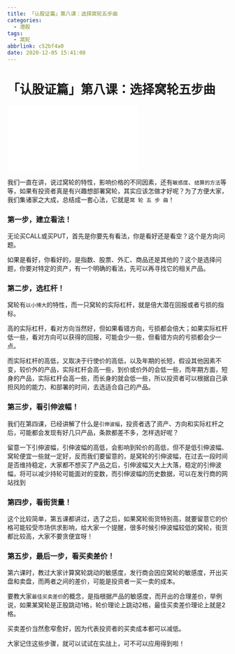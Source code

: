 ```yaml
---
title: 「认股证篇」第八课：选择窝轮五步曲
categories:
  - 港股
tags:
  - 窝轮
abbrlink: c52bf4a0
date: 2020-12-05 15:41:08
---
```


# 「认股证篇」第八课：选择窝轮五步曲

<div class="bilibili">
    <iframe src="//player.bilibili.com/player.html?aid=798090731&bvid=BV1iy4y1S7AK&cid=263131453&page=1" scrolling="no" border="0" frameborder="no" framespacing="0" allowfullscreen="true"> </iframe>
</div>

我们一直在讲，说过窝轮的特性，影响价格的不同因素，还有`敏感度`、`结算的方法`等等，如果有投资者真是有兴趣想部署窝轮，其实应该怎做才好呢？为了方便大家，我们集诸家之大成，总结成一套心法，它就是`窝 轮 五 步 曲`！

### 第一步，建立看法！

无论买CALL或买PUT，首先是你要先有看法，你是看好还是看空？这个是方向问题。

如果是看好，你看好的，是指数、股票、外汇、商品还是其他的？这个是选择问题，你要对特定的资产，有一个明确的看法，先可以再寻找它的相关产品。

### 第二步，选杠杆！

窝轮有`以小博大`的特性，而一只窝轮的实际杠杆，就是倍大潜在回报或者亏损的指标。

高的实际杠杆，看对方向当然好，但如果看错方向，亏损都会倍大；如果实际杠杆低一些，看对方向可以获得的回报，可能会少一些，但看错方向的亏损都会少一点。

而实际杠杆的高低，又取决于行使价的高低，以及年期的长短，假设其他因素不变，较价外的产品，实际杠杆会高一些，到价或价外的会低一些，而年期方面，短身的产品，实际杠杆会高一些，而长身的就会低一些，所以投资者可以根据自己承担风险的能力、和部署的时间，去选适合自己的产品。

### 第三步，看引伸波幅！

我们在第四课，已经讲解了什么是`引伸波幅`，投资者选了资产、方向和实际杠杆之后，可能都会发现有好几只产品，条款都差不多，怎样选好呢？

留意一下引伸波幅，引伸波幅的高低，会影响到轮价的高低，但不是低引伸波幅、窝轮便宜一些就一定好，反而我们要留意的，是窝轮的引伸波幅，在过去一段时间是否维持稳定，大家都不想买了产品之后，引伸波幅又大上大落，稳定的引伸波幅，将可以减少持轮可能面对的变数，而引伸波幅的历史数据，可以在发行商的网站找到

### 第四步，看街货量！

这个比较简单，第五课都讲过，选了之后，如果窝轮街货特别高，就要留意它的价格可能较受市场供求影响，给大家一个提醒，很多时候引伸波幅较低的窝轮，街货都比较高，大家不要贪便宜呀！

### 第五步，最后一步，看买卖差价！

第六课时，教过大家计算窝轮跳动的敏感度，发行商会因应窝轮的敏感度，开出买盘和卖盘，而两者之间的差价，可能是投资者一买一卖的成本。

要教大家`最佳买卖差价`的概念，是指根据产品的敏感度，而开出的合理差价，举例说，如果某窝轮是正股跳动1格，轮价理论上跳动2格，最佳买卖差价理论上就是2格。

买卖差价当然愈窄愈好，因为代表投资者的买卖成本都可以减低。

大家记住这些步骤，就可以试试在实战上，可不可以应用得到啦！
